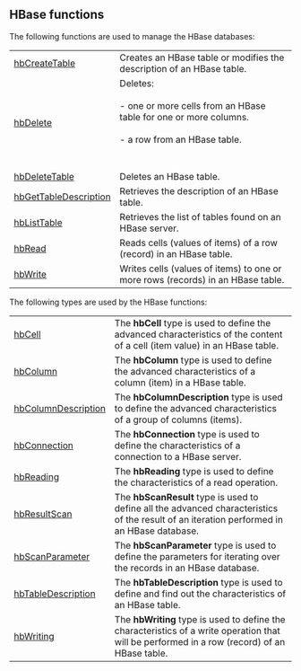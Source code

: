 


## HBase functions
			



<a name="NOTE1"></a>
<a name="NOTE1_1"></a>
The following functions are used to manage the HBase databases: 




|   |   |
| --- | --- |
| [hbCreateTable](../WDLang4/1000021696.md) | Creates an HBase table or modifies the description of an HBase table. |
| [hbDelete](../WDLang4/1000021714.md) | Deletes:<br><br>- one or more cells from an HBase table for one or more columns.<br><br>- a row from an HBase table.<br><br><br> |
| [hbDeleteTable](../WDLang4/1000021713.md) | Deletes an HBase table. |
| [hbGetTableDescription](../WDLang4/1000021695.md) | Retrieves the description of an HBase table. |
| [hbListTable](../WDLang4/1000021687.md) | Retrieves the list of tables found on an HBase server. |
| [hbRead](../WDLang4/1000021706.md) | Reads cells (values of items) of a row (record) in an HBase table. |
| [hbWrite](../WDLang4/1000021712.md) | Writes cells (values of items) to one or more rows (records) in an HBase table. |





<a name="NOTE2"></a>
<a name="NOTE2_1"></a>
The following types are used by the HBase functions: 



|   |   |
| --- | --- |
| [hbCell](../WDLang4/1000021707.md) | The **hbCell** type is used to define the advanced characteristics of the content of a cell (item value) in an HBase table. |
| [hbColumn](../WDLang4/1000021698.md) | The **hbColumn** type is used to define the advanced characteristics of a column (item) in a HBase table. |
| [hbColumnDescription](../WDLang4/1000021694.md) | The **hbColumnDescription** type is used to define the advanced characteristics of a group of columns (items). |
| [hbConnection](../WDLang4/1000021685.md) | The **hbConnection** type is used to define the characteristics of a connection to a HBase server. |
| [hbReading](../WDLang4/1000021701.md) | The **hbReading** type is used to define the characteristics of a read operation. |
| [hbResultScan](../WDLang4/1000021724.md) | The **hbScanResult** type is used to define all the advanced characteristics of the result of an iteration performed in an HBase database. |
| [hbScanParameter](../WDLang4/1000021715.md) | The **hbScanParameter** type is used to define the parameters for iterating over the records in an HBase database. |
| [hbTableDescription](../WDLang4/1000021688.md) | The **hbTableDescription** type is used to define and find out the characteristics of an HBase table. |
| [hbWriting](../WDLang4/1000021710.md) | The **hbWriting** type is used to define the characteristics of a write operation that will be performed in a row (record) of an HBase table. |






